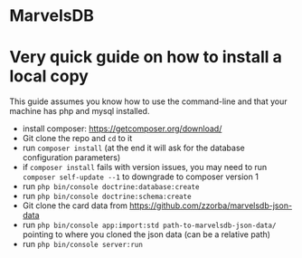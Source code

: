 MarvelsDB
=======

# Very quick guide on how to install a local copy

This guide assumes you know how to use the command-line and that your machine has php and mysql installed.

- install composer: https://getcomposer.org/download/
- Git clone the repo and `cd` to it
- run `composer install` (at the end it will ask for the database configuration parameters)
- if `composer install` fails with version issues, you may need to run `composer self-update --1` to downgrade to composer version 1
- run `php bin/console doctrine:database:create`
- run `php bin/console doctrine:schema:create`
- Git clone the card data from https://github.com/zzorba/marvelsdb-json-data
- run `php bin/console app:import:std path-to-marvelsdb-json-data/` pointing to where you cloned the json data (can be a relative path)
- run `php bin/console server:run`
